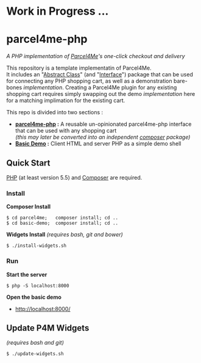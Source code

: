 # Work in Progress ... 

# parcel4me-php

*A PHP implementation of <a href="http://parcelfor.me/" target="_blank"> Parcel4Me</a>'s one-click checkout and delivery*

This repository is a template implementatin of Parcel4Me.    
It includes an "[Abstract Class](http://php.net/manual/en/language.oop5.abstract.php)" (and "[Interface](http://php.net/manual/en/language.oop5.interfaces.php)") package that can be used for connecting any PHP shopping cart, as well as a demonstration bare-bones *implementation*.  Creating a Parcel4Me plugin for any existing shopping cart requires simply swapping out the demo *implementation* here for a matching implimation for the existing cart.

This repo is divided into two sections :

* **[parcel4me-php](parcel4me/README.md) :** A reusable un-opinionated parcel4me-php interface that can be used with any shopping cart    
  *(this may later be converted into an independent [composer](https://getcomposer.org/) package)*
* **[Basic Demo](basic-demo/README.md) :** Client HTML and server PHP as a simple demo shell   
 


## Quick Start

[PHP](http://php.net/manual/en/intro-whatis.php) (at least version 5.5) and [Composer](https://getcomposer.org/) are required.    
  

### Install

**Composer Install**

    $ cd parcel4me;   composer install; cd ..
    $ cd basic-demo;  composer install; cd ..

**Widgets Install** *(requires bash, git and bower)*

    $ ./install-widgets.sh
  
   
### Run

**Start the server**

	$ php -S localhost:8000

	
**Open the basic demo**   
 
 * <a href="http://localhost:8000/">http://localhost:8000/</a>




## Update P4M Widgets 

*(requires bash and git)*
 
    $ ./update-widgets.sh
    

 